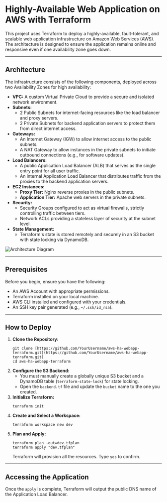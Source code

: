 # Highly-Available Web Application on AWS with Terraform

This project uses Terraform to deploy a highly-available, fault-tolerant, and scalable web application infrastructure on Amazon Web Services (AWS). The architecture is designed to ensure the application remains online and responsive even if one availability zone goes down.

---

## Architecture

The infrastructure consists of the following components, deployed across two Availability Zones for high availability:

* **VPC:** A custom Virtual Private Cloud to provide a secure and isolated network environment.
* **Subnets:**
    * 2 Public Subnets for internet-facing resources like the load balancer and proxy servers.
    * 2 Private Subnets for backend application servers to protect them from direct internet access.
* **Gateways:**
    * An Internet Gateway (IGW) to allow internet access to the public subnets.
    * A NAT Gateway to allow instances in the private subnets to initiate outbound connections (e.g., for software updates).
* **Load Balancers:**
    * A public Application Load Balancer (ALB) that serves as the single entry point for all user traffic.
    * An internal Application Load Balancer that distributes traffic from the proxies to the backend application servers.
* **EC2 Instances:**
    * **Proxy Tier:** Nginx reverse proxies in the public subnets.
    * **Application Tier:** Apache web servers in the private subnets.
* **Security:**
    * Security Groups configured to act as virtual firewalls, strictly controlling traffic between tiers.
    * Network ACLs providing a stateless layer of security at the subnet level.
* **State Management:**
    * Terraform's state is stored remotely and securely in an S3 bucket with state locking via DynamoDB.

![Architecture Diagram](Screenshot/diagram.jpg)

---

## Prerequisites

Before you begin, ensure you have the following:
* An AWS Account with appropriate permissions.
* Terraform installed on your local machine.
* AWS CLI installed and configured with your credentials.
* An SSH key pair generated (e.g., `~/.ssh/id_rsa`).

---

## How to Deploy

1.  **Clone the Repository:**
    ```
    git clone [https://github.com/YourUsername/aws-ha-webapp-terraform.git](https://github.com/YourUsername/aws-ha-webapp-terraform.git)
    cd aws-ha-webapp-terraform
    ```
2.  **Configure the S3 Backend:**
    * You must manually create a globally unique S3 bucket and a DynamoDB table (`terraform-state-lock`) for state locking.
    * Open the `backend.tf` file and update the `bucket` name to the one you created.
3.  **Initialize Terraform:**
    ```
    terraform init
    ```
4.  **Create and Select a Workspace:**
    ```
    terraform workspace new dev
    ```
5.  **Plan and Apply:**
    ```
    terraform plan -out=dev.tfplan
    terraform apply "dev.tfplan"
    ```
    Terraform will provision all the resources. Type `yes` to confirm.

---

## Accessing the Application

Once the `apply` is complete, Terraform will output the public DNS name of the Application Load Balancer.
